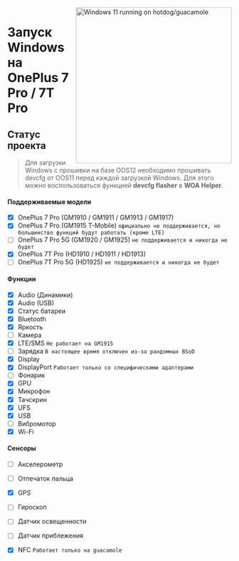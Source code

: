 <img align="right" src="https://github.com/n00b69/woa-op7/blob/main/op7.png" width="350" alt="Windows 11 running on hotdog/guacamole">

# Запуск Windows на OnePlus 7 Pro / 7T Pro

## Статус проекта
> Для загрузки Windows с прошивки на базе OOS12 необходимо прошивать devcfg от OOS11 перед каждой загрузкой Windows. Для этого можно воспользоваться функцией **devcfg flasher** в **WOA Helper**.

#### Поддерживаемые модели
- [x] OnePlus 7 Pro (GM1910 / GM1911 / GM1913 / GM1917)
- [x] OnePlus 7 Pro (GM1915 T-Mobile) ```официально не поддерживается, но большинство функций будут работать (кроме LTE)```
- [ ] OnePlus 7 Pro 5G (GM1920 / GM1925) ```не поддерживается и никогда не будет```
- [x] OnePlus 7T Pro (HD1910 / HD1911 / HD1913)
- [ ] OnePlus 7T Pro 5G (HD1925) ```не поддерживается и никогда не будет```

#### Функции
- [X] Audio (Динамики)
- [x] Audio (USB)
- [X] Статус батареи
- [x] Bluetooth
- [x] Яркость 
- [ ] Камера
- [x] LTE/SMS ```Не работает на GM1915```
- [ ] Зарядка ```В настоящее время отключен из-за рандомных BSoD```
- [x] Display
- [x] DisplayPort ```Работает только со специфическими адаптерами```
- [ ] Фонарик
- [x] GPU
- [x] Микрофон
- [x] Тачскрин 
- [x] UFS
- [x] USB
- [ ] Вибромотор
- [x] Wi-Fi

#### Сенсоры
- [ ] Акселерометр
- [ ] Отпечаток пальца
- [X] GPS
- [ ] Гироскоп
- [ ] Датчик освещенности
- [ ] Датчик приблежения
- [X] NFC ```Работает только на guacamole```

















